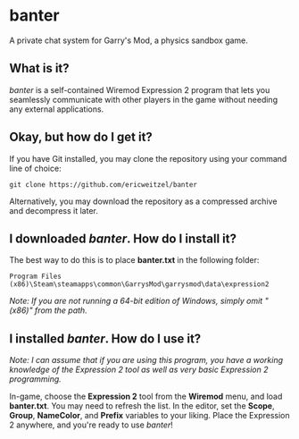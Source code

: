 # banter
A private chat system for Garry's Mod, a physics sandbox game.

## What is it?

_banter_ is a self-contained Wiremod Expression 2 program that lets you seamlessly communicate with other players in the game without needing any external applications.

## Okay, but how do I get it?
If you have Git installed, you may clone the repository using your command line of choice:

`git clone https://github.com/ericweitzel/banter`

Alternatively, you may download the repository as a compressed archive and decompress it later.
## I downloaded _banter_. How do I install it?
The best way to do this is to place __banter.txt__ in the following folder:

`Program Files (x86)\Steam\steamapps\common\GarrysMod\garrysmod\data\expression2`

_Note: If you are not running a 64-bit edition of Windows, simply omit " (x86)" from the path._

## I installed _banter_. How do I use it?
_Note: I can assume that if you are using this program, you have a working knowledge of the Expression 2 tool as well as very basic Expression 2 programming._

In-game, choose the __Expression 2__ tool from the __Wiremod__ menu, and load __banter.txt__. You may need to refresh the list. In the editor, set the __Scope__, __Group__, __NameColor__, and __Prefix__ variables to your liking. Place the Expression 2 anywhere, and you're ready to use _banter_!
